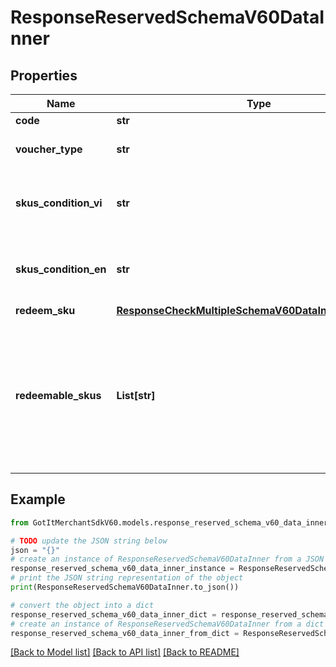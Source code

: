 # ResponseReservedSchemaV60DataInner


## Properties

Name | Type | Description | Notes
------------ | ------------- | ------------- | -------------
**code** | **str** | Voucher code | [optional] 
**voucher_type** | **str** | Voucher type, standard or redeemable_sku | [optional] 
**skus_condition_vi** | **str** | Voucher SKU terms and conditions description in Vietnamese | [optional] 
**skus_condition_en** | **str** | Voucher SKU terms and conditions description in English | [optional] 
**redeem_sku** | [**ResponseCheckMultipleSchemaV60DataInnerRedeemSku**](ResponseCheckMultipleSchemaV60DataInnerRedeemSku.md) |  | [optional] 
**redeemable_skus** | **List[str]** | List of redeemable SKUs of the voucher code. For voucher type &#x3D; redeemable_sku, bill number must contain at least 1 redeemable SKU of the voucher. | [optional] 

## Example

```python
from GotItMerchantSdkV60.models.response_reserved_schema_v60_data_inner import ResponseReservedSchemaV60DataInner

# TODO update the JSON string below
json = "{}"
# create an instance of ResponseReservedSchemaV60DataInner from a JSON string
response_reserved_schema_v60_data_inner_instance = ResponseReservedSchemaV60DataInner.from_json(json)
# print the JSON string representation of the object
print(ResponseReservedSchemaV60DataInner.to_json())

# convert the object into a dict
response_reserved_schema_v60_data_inner_dict = response_reserved_schema_v60_data_inner_instance.to_dict()
# create an instance of ResponseReservedSchemaV60DataInner from a dict
response_reserved_schema_v60_data_inner_from_dict = ResponseReservedSchemaV60DataInner.from_dict(response_reserved_schema_v60_data_inner_dict)
```
[[Back to Model list]](../README.md#documentation-for-models) [[Back to API list]](../README.md#documentation-for-api-endpoints) [[Back to README]](../README.md)


